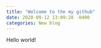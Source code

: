 ```yaml
---
title: "Welcome to the my github"
date: 2020-09-12 13:09:28 -0400
categories: New blog
---
```


Hello world!
